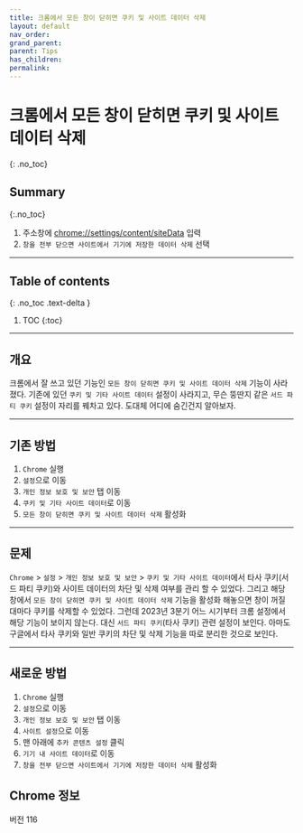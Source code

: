 ```yaml
---
title: 크롬에서 모든 창이 닫히면 쿠키 및 사이트 데이터 삭제
layout: default
nav_order:
grand_parent:
parent: Tips
has_children:
permalink:
---
```



# 크롬에서 모든 창이 닫히면 쿠키 및 사이트 데이터 삭제
{: .no_toc}

## Summary
{:.no_toc}

1. 주소창에 [chrome://settings/content/siteData](chrome://settings/content/siteData) 입력
2. `창을 전부 닫으면 사이트에서 기기에 저장한 데이터 삭제` 선택

***

## Table of contents
{: .no_toc .text-delta }

1. TOC
{:toc}

***

## 개요

크롬에서 잘 쓰고 있던 기능인 `모든 창이 닫히면 쿠키 및 사이트 데이터 삭제` 기능이 사라졌다. 기존에 있던 `쿠키 및 기타 사이트 데이터` 설정이 사라지고, 무슨 뚱딴지 같은 `서드 파티 쿠키` 설정이 자리를 꿰차고 있다. 도대체 어디에 숨긴건지 알아보자.

***

## 기존 방법

1. `Chrome` 실행
2. `설정`으로 이동
3. `개인 정보 보호 및 보안` 탭 이동
4. `쿠키 및 기타 사이트 데이터`로 이동
5. `모든 창이 닫히면 쿠키 및 사이트 데이터 삭제` 활성화 

***

## 문제

`Chrome` > `설정` > `개인 정보 보호 및 보안` > `쿠키 및 기타 사이트 데이터`에서 타사 쿠키(서드 파티 쿠키)와 사이트 데이터의 차단 및 삭제 여부를 관리 할 수 있었다.
그리고 해당 창에서 `모든 창이 닫히면 쿠키 및 사이트 데이터 삭제` 기능을 활성화 해놓으면 창이 꺼질 대마다 쿠키를 삭제할 수 있었다.
그런데 2023년 3분기 어느 시기부터 크롬 설정에서 해당 기능이 보이지 않는다. 대신 `서드 파티 쿠키`(타사 쿠키) 관련 설정이 보인다.
아마도 구글에서 타사 쿠키와 일반 쿠키의 차단 및 삭제 기능을 따로 분리한 것으로 보인다.

***

## 새로운 방법

1. `Chrome` 실행
2. `설정`으로 이동
3. `개인 정보 보호 및 보안` 탭 이동
4. `사이트 설정`으로 이동
5. 맨 아래에 `추카 콘텐츠 설정` 클릭
6. `기기 내 사이트 데이터`로 이동
7. `창을 전부 닫으면 사이트에서 기기에 저장한 데이터 삭제` 활성화



## Chrome 정보

버전 116

